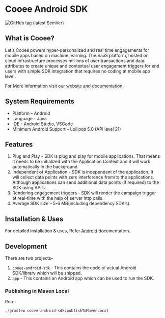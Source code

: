# Cooee Android SDK

![GitHub tag (latest SemVer)](https://img.shields.io/github/v/tag/letscooee/cooee-android-sdk?label=Latest%20Release)

## What is Cooee?

Let’s Cooee powers hyper-personalized and real time engagements for mobile apps based on machine learning. The SaaS platform, hosted on
 cloud infrastructure processes millions of user transactions and data attributes to create unique and contextual user engagement
 triggers for end users with simple SDK integration that requires no coding at mobile app level.

 For More information visit our [website](https://www.letscooee.com/) and [documentation](https://docs.letscooee.com/developers/android).
 
## System Requirements

- Platform – Android
- Language - Java
- IDE - Android Studio, VSCode
- Minimum Android Support – Lollipop 5.0 (API level 21)

## Features

1. Plug and Play - SDK is plug and play for mobile applications. That means it needs to be initialized with the Application Context and it
 will work automatically in the background.
2. Independent of Application - SDK is independent of the application. It will collect data points with zero interference from/to the
 applications. Although applications can send additional data points (if required) to the SDK using API’s.
3. Rendering engagement triggers - SDK will render the campaign trigger at real-time with the help of server http calls.
4. Average SDK size – 5-6 MB(including dependency SDK’s).

## Installation & Uses

For detailed installation & uses, Refer [Android](https://docs.letscooee.com/developers/android/get-started) documentation.

## Development

There are two projects-

1. `cooee-android-sdk` - This contains the code of actual Android SDK/library which will be shipped.
2. `app` - This contains an Android app which can be used to run the SDK.

### Publishing in Maven Local

Run-

```shell script
./gradlew cooee-android-sdk:publishToMavenLocal
```